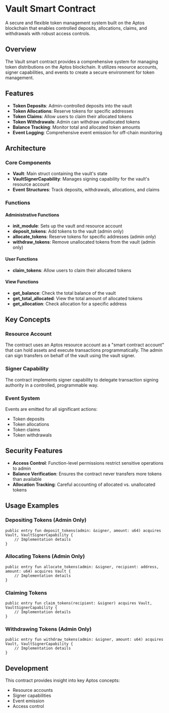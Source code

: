 # Vault Smart Contract

A secure and flexible token management system built on the Aptos blockchain that enables controlled deposits, allocations, claims, and withdrawals with robust access controls.

## Overview

The Vault smart contract provides a comprehensive system for managing token distributions on the Aptos blockchain. It utilizes resource accounts, signer capabilities, and events to create a secure environment for token management.

## Features

- **Token Deposits**: Admin-controlled deposits into the vault
- **Token Allocations**: Reserve tokens for specific addresses
- **Token Claims**: Allow users to claim their allocated tokens
- **Token Withdrawals**: Admin can withdraw unallocated tokens
- **Balance Tracking**: Monitor total and allocated token amounts
- **Event Logging**: Comprehensive event emission for off-chain monitoring

## Architecture

### Core Components

- **Vault**: Main struct containing the vault's state
- **VaultSignerCapability**: Manages signing capability for the vault's resource account
- **Event Structures**: Track deposits, withdrawals, allocations, and claims

### Functions

#### Administrative Functions

- **init_module**: Sets up the vault and resource account
- **deposit_tokens**: Add tokens to the vault (admin only)
- **allocate_tokens**: Reserve tokens for specific addresses (admin only)
- **withdraw_tokens**: Remove unallocated tokens from the vault (admin only)

#### User Functions

- **claim_tokens**: Allow users to claim their allocated tokens

#### View Functions

- **get_balance**: Check the total balance of the vault
- **get_total_allocated**: View the total amount of allocated tokens
- **get_allocation**: Check allocation for a specific address

## Key Concepts

### Resource Account

The contract uses an Aptos resource account as a "smart contract account" that can hold assets and execute transactions programmatically. The admin can sign transfers on behalf of the vault using the vault signer.

### Signer Capability

The contract implements signer capability to delegate transaction signing authority in a controlled, programmable way.

### Event System

Events are emitted for all significant actions:
- Token deposits
- Token allocations
- Token claims
- Token withdrawals

## Security Features

- **Access Control**: Function-level permissions restrict sensitive operations to admin
- **Balance Verification**: Ensures the contract never transfers more tokens than available
- **Allocation Tracking**: Careful accounting of allocated vs. unallocated tokens

## Usage Examples

### Depositing Tokens (Admin Only)

```move
public entry fun deposit_tokens(admin: &signer, amount: u64) acquires Vault, VaultSignerCapability {
    // Implementation details
}
```

### Allocating Tokens (Admin Only)

```move
public entry fun allocate_tokens(admin: &signer, recipient: address, amount: u64) acquires Vault {
    // Implementation details
}
```

### Claiming Tokens

```move
public entry fun claim_tokens(recipient: &signer) acquires Vault, VaultSignerCapability {
    // Implementation details
}
```

### Withdrawing Tokens (Admin Only)

```move
public entry fun withdraw_tokens(admin: &signer, amount: u64) acquires Vault, VaultSignerCapability {
    // Implementation details
}
```

## Development

This contract provides insight into key Aptos concepts:
- Resource accounts
- Signer capabilities
- Event emission
- Access control